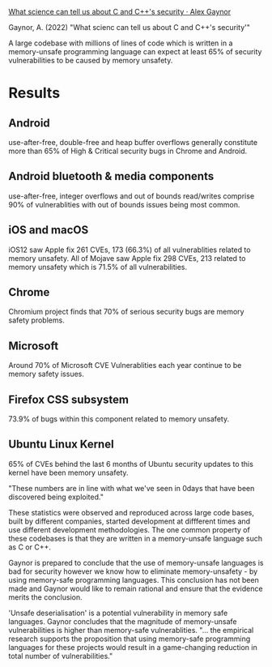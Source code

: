 [What science can tell us about C and C++'s security · Alex Gaynor](https://alexgaynor.net/2020/may/27/science-on-memory-unsafety-and-security/)

Gaynor, A. (2022)  "What scienc can tell us about C and C++'s security'"


A large codebase with millions of lines of code which is written in a memory-unsafe programming language can expect at least 65% of security vulnerabilities to be caused by memory unsafety.

# Results

## Android
use-after-free, double-free and heap buffer overflows generally constitute more than 65% of High & Critical security bugs in Chrome and Android.

## Android bluetooth & media components
use-after-free, integer overflows and out of bounds read/writes comprise 90% of vulnerablities with out of bounds issues being most common.

## iOS and macOS
iOS12 saw Apple fix 261 CVEs, 173 (66.3%) of all vulnerablities related to memory unsafety. 
All of Mojave saw Apple fix 298 CVEs, 213 related to memory unsafety which is 71.5% of all vulnerabilities.

## Chrome
Chromium project finds that 70% of serious security bugs are memory safety problems.

## Microsoft 
Around 70% of Microsoft CVE Vulnerablities each year continue to be memory safety issues.

## Firefox CSS subsystem
73.9% of bugs within this component related to memory unsafety.

## Ubuntu Linux Kernel
65% of CVEs behind the last 6 months of Ubuntu security updates to this kernel have been memory unsafety.

"These numbers are in line with what we've seen in 0days that have been discovered being exploited."

These statistics were observed and reproduced across large code bases, built by different companies, started development at diffferent times and use different development methodologies. The one common property of these codebases is that they are written in a memory-unsafe language such as C or C++. 

Gaynor is prepared to conclude that the use of memory-unsafe languages is bad for security however we know how to eliminate memory-unsafety - by using memory-safe programming languages. This conclusion has not been made and Gaynor would like to remain rational and ensure that the evidence merits the conclusion.

'Unsafe deserialisation' is a potential vulnerability in memory safe languages. Gaynor concludes that the magnitude of memory-unsafe vulnerabilities is higher than memory-safe vulnerablities. "... the empirical research supports the proposition that using memory-safe programming languages for these projects would result in a game-changing reduction in total number of vulnerabilities."

